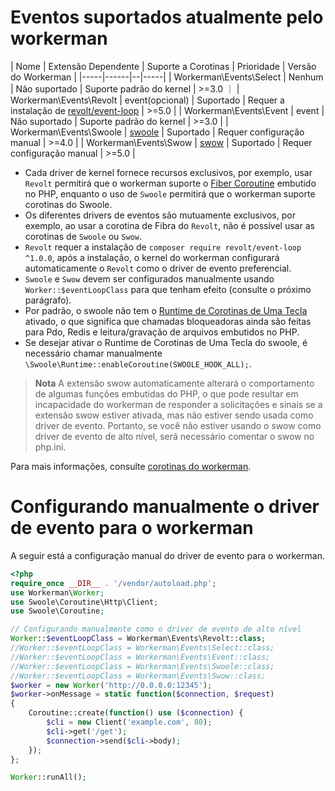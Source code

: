 # Eventos suportados atualmente pelo workerman

| Nome  | Extensão Dependente | Suporte a Corotinas |  Prioridade  |  Versão do Workerman  |
|-----|------|--|-----|
|  Workerman\Events\Select   |   Nenhum   | Não suportado  |  Suporte padrão do kernel   |  >=3.0  ｜
|  Workerman\Events\Revolt   |   event(opcional)   | Suportado |  Requer a instalação de [revolt/event-loop](https://github.com/revoltphp/event-loop)   |  >=5.0  |
|  Workerman\Events\Event   |   event   | Não suportado |  Suporte padrão do kernel   |  >=3.0  |
|  Workerman\Events\Swoole   |  [swoole](https://github.com/swoole/swoole-src)   | Suportado |  Requer configuração manual   |  >=4.0  |
|  Workerman\Events\Swow   |   [swow](https://github.com/swow/swow)   | Suportado |  Requer configuração manual   |  >=5.0  |

* Cada driver de kernel fornece recursos exclusivos, por exemplo, usar `Revolt` permitirá que o workerman suporte o [Fiber Coroutine](https://www.php.net/manual/zh/language.fibers.php) embutido no PHP, enquanto o uso de `Swoole` permitirá que o workerman suporte corotinas do Swoole.
* Os diferentes drivers de eventos são mutuamente exclusivos, por exemplo, ao usar a corotina de Fibra do `Revolt`, não é possível usar as corotinas de `Swoole` ou `Swow`.
* `Revolt` requer a instalação de `composer require revolt/event-loop ^1.0.0`, após a instalação, o kernel do workerman configurará automaticamente o `Revolt` como o driver de evento preferencial.
* `Swoole` e `Swow` devem ser configurados manualmente usando `Worker::$eventLoopClass` para que tenham efeito (consulte o próximo parágrafo).
* Por padrão, o swoole não tem o [Runtime de Corotinas de Uma Tecla](https://wiki.swoole.com/#/runtime?id=runtime) ativado, o que significa que chamadas bloqueadoras ainda são feitas para Pdo, Redis e leitura/gravação de arquivos embutidos no PHP.
* Se desejar ativar o Runtime de Corotinas de Uma Tecla do swoole, é necessário chamar manualmente `\Swoole\Runtime::enableCoroutine(SWOOLE_HOOK_ALL);`.

> **Nota**
> A extensão swow automaticamente alterará o comportamento de algumas funções embutidas do PHP, o que pode resultar em incapacidade do workerman de responder a solicitações e sinais se a extensão swow estiver ativada, mas não estiver sendo usada como driver de evento. Portanto, se você não estiver usando o swow como driver de evento de alto nível, será necessário comentar o swow no php.ini.

Para mais informações, consulte [corotinas do workerman](../fiber.md).

# Configurando manualmente o driver de evento para o workerman

A seguir está a configuração manual do driver de evento para o workerman.

```php
<?php
require_once __DIR__ . '/vendor/autoload.php';
use Workerman\Worker;
use Swoole\Coroutine\Http\Client;
use Swoole\Coroutine;

// Configurando manualmente como o driver de evento de alto nível
Worker::$eventLoopClass = Workerman\Events\Revolt::class;
//Worker::$eventLoopClass = Workerman\Events\Select::class;
//Worker::$eventLoopClass = Workerman\Events\Event::class;
//Worker::$eventLoopClass = Workerman\Events\Swoole::class;
//Worker::$eventLoopClass = Workerman\Events\Swow::class;
$worker = new Worker('http://0.0.0.0:12345');
$worker->onMessage = static function($connection, $request)
{
    Coroutine::create(function() use ($connection) {
        $cli = new Client('example.com', 80);
        $cli->get('/get');
        $connection->send($cli->body);
    });
};

Worker::runAll();
```
